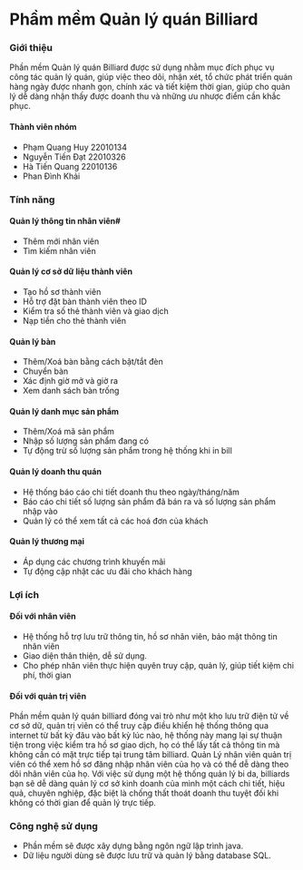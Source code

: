 # Phầm mềm Quản lý quán Billiard
### Giới thiệu #
Phần mềm Quản lý quán Billiard được sử dụng nhằm mục đích phục vụ công tác quản lý quán, giúp việc theo dõi, nhận xét, tổ chức phát triển quán hàng ngày được nhanh gọn, chính xác và tiết kiệm thời gian, giúp cho quản lý dễ dàng nhận thấy được doanh thu và những ưu nhược điểm cần khắc phục. 
#### Thành viên nhóm
+ Phạm Quang Huy   22010134
+ Nguyễn Tiến Đạt  22010326 
+ Hà Tiến Quang 22010136
+ Phan Đình Khải
### Tính năng #
#### Quản lý thông tin nhân viên#
+ Thêm mới nhân viên
+ Tìm kiếm nhân viên
#### Quản lý cơ sở dữ liệu thành viên
+ Tạo hồ sơ thành viên
+ Hỗ trợ đặt bàn thành viên theo ID
+ Kiểm tra số thẻ thành viên và giao dịch
+ Nạp tiền cho thẻ thành viên
#### Quản lý bàn
+ Thêm/Xoá bàn bằng cách bật/tắt đèn
+ Chuyển bàn
+ Xác định giờ mở và giờ ra
+ Xem danh sách bàn trống
#### Quản lý danh mục sản phẩm
+ Thêm/Xoá mã sản phẩm 
+ Nhập số lượng sản phẩm đang có  
+ Tự động trừ số lượng sản phẩm trong hệ thống khi in bill
#### Quản lý doanh thu quán #
+ Hệ thống báo cáo chi tiết doanh thu theo ngày/tháng/năm
+ Báo cáo chi tiết số lượng sản phẩm đã bán ra và số lượng sản phẩm nhập vào
+ Quản lý có thể xem tất cả các hoá đơn của khách
#### Quản lý thương mại
+ Áp dụng các chương trình khuyến mãi
+ Tự động cập nhật các ưu đãi cho khách hàng  
### Lợi ích #
#### Đối với nhân viên #
+ Hệ thống hỗ trợ lưu trữ thông tin, hồ sơ nhân viên, bảo mật thông tin nhân viên
+ Giao diện thân thiện, dễ sử dụng.
+ Cho phép nhân viên thực hiện quyên truy cập, quản lý, giúp tiết kiệm chi phí, thời gian
#### Đối với quản trị viên
Phần mềm quản lý quán billiard đóng vai trò như một kho lưu trữ điện tử về cơ sở dữ, quản trị viên có thể truy cập điều khiển hệ thống thông qua internet từ bất kỳ đâu vào bất kỳ lúc nào, hệ thống này mang lại sự thuận tiện trong việc kiểm tra hồ sơ giao dịch, họ có thể lấy tất cả thông tin mà không cần có mặt trực tiếp tại trung tâm billiard. Quản Lý nhân viên quản trị viên có thể xem hồ sơ đăng nhập nhân viên của họ và có thể dễ dàng theo dõi nhân viên của họ. Với việc sử dụng một hệ thống quản lý bi da, billiards bạn sẽ dễ dàng quản lý cơ sở kinh doanh của mình một cách chi tiết, hiệu quả, chuyên nghiệp, đặc biệt là chống thất thoát doanh thu tuyệt đối khi không có thời gian để quản lý trực tiếp. 
### Công nghệ sử dụng
+ Phần mềm sẽ được xây dựng bằng ngôn ngữ lập trình java.
+ Dữ liệu người dùng sẽ được lưu trữ và quản lý bằng database SQL.

